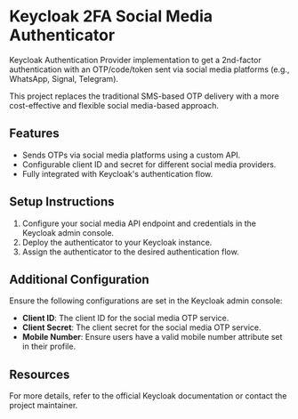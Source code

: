 # Keycloak 2FA Social Media Authenticator

Keycloak Authentication Provider implementation to get a 2nd-factor authentication with an OTP/code/token sent via social media platforms (e.g., WhatsApp, Signal, Telegram).

This project replaces the traditional SMS-based OTP delivery with a more cost-effective and flexible social media-based approach.

## Features
- Sends OTPs via social media platforms using a custom API.
- Configurable client ID and secret for different social media providers.
- Fully integrated with Keycloak's authentication flow.

## Setup Instructions
1. Configure your social media API endpoint and credentials in the Keycloak admin console.
2. Deploy the authenticator to your Keycloak instance.
3. Assign the authenticator to the desired authentication flow.

## Additional Configuration

Ensure the following configurations are set in the Keycloak admin console:

- **Client ID**: The client ID for the social media OTP service.
- **Client Secret**: The client secret for the social media OTP service.
- **Mobile Number**: Ensure users have a valid mobile number attribute set in their profile.

## Resources
For more details, refer to the official Keycloak documentation or contact the project maintainer.
